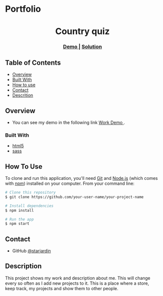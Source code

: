 # Portfolio

<h1 align="center">Country quiz</h1>

<div align="center">
  <h3>
    <a href="https://portfolio-phi-gray-74.vercel.app/">
      Demo
    </a>
    <span> | </span>
    <a href="https://github.com/starjardin/portfolio">
      Solution
    </a>
  </h3>
</div>

<!-- TABLE OF CONTENTS -->

## Table of Contents

-   [Overview](#overview)
-   [Built With](#built-with)
-   [How to use](#how-to-use)
-   [Contact](#contact)
-   [Descrition](#acknowledgements)

<!-- OVERVIEW -->

## Overview

-   You can see my demo in the following link 
    <a href="https://portfolio-phi-gray-74.vercel.app/">
      Work Demo
    </a>.
### Built With

-   [html5](https://www.google.com/search?q=html&sa=X&ved=2ahUKEwjDt_r1qYXwAhVailwKHUSwDwgQ7xYoAHoECAEQLQ&biw=1270&bih=648)
-   [sass](sass-lang.com)

## How To Use
<!-- Example: -->

To clone and run this application, you'll need [Git](https://git-scm.com) and [Node.js](https://nodejs.org/en/download/) (which comes with [npm](http://npmjs.com)) installed on your computer. From your command line:

```bash
# Clone this repository
$ git clone https://github.com/your-user-name/your-project-name

# Install dependencies
$ npm install

# Run the app
$ npm start
```
## Contact

-   GitHub [@starjardin](https://github.com/starjardin)

## Description

This project shows my work and description about me. This will change every so often as I add new projects to it. This is a place where a store, keep track, my projects and show them to other people.